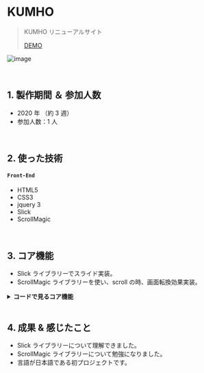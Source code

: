 # KUMHO

> KUMHO リニューアルサイト
>
> [DEMO](https://bit.ly/3Az3nqA)

![image](https://raw.githubusercontent.com/hi1004/marugame-App/master/img/readme.jpg)

</br>

## 1. 製作期間 ＆ 参加人数

- 2020 年 （約 3 週）
- 参加人数：1 人

</br>

## 2. 使った技術

#### `Front-End`

- HTML5
- CSS3
- jquery 3
- Slick
- ScrollMagic

<br>

## 3. コア機能

- Slick ライブラリーでスライド実装。
- ScrollMagic ライブラリーを使い、scroll の時、画面転換効果実装。

<details>
	<summary><b>コードで見るコア機能</b></summary>
  
### 3.1. スライド

- **Slick ライブラリー** :pushpin: [コード確認](https://github.com/hi1004/marugame-App/blob/master/js/index.js#L166-L329)

### 3.2. ScrollMagic

- **ScrollMagic ライブラリー** :pushpin: [コード確認](https://github.com/hi1004/marugame-App/blob/master/js/index.js#L333-L377)

</details>

<br>

## 4. 成果 & 感じたこと

- Slick ライブラリーについて理解できました。
- ScrollMagic ライブラリーについて勉強になりました。
- 言語が日本語である初プロジェクトです。
